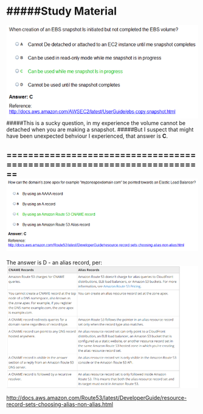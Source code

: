 #####Study Material
=======================================================================
![Question1](/images/ops1.gif)
#####This is a sucky question, in my experience the volume cannot be detached when you are making a snapshot. 
#####But I suspect that might have been unexpected behviour I experienced, that answer is **C**.

========================================================================
![Question2](/images/ops2.gif)
------------------------------------------------------------------------
The answer is D - an alias record, per:
![Question2a](/images/ops2a.png)

http://docs.aws.amazon.com/Route53/latest/DeveloperGuide/resource-record-sets-choosing-alias-non-alias.html

